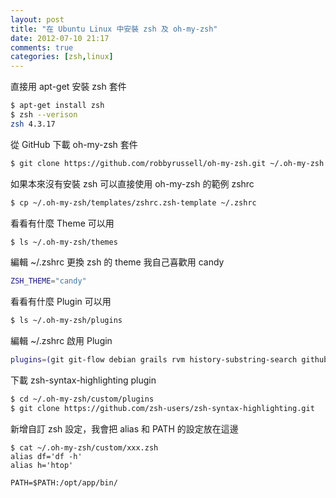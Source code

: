 ```yaml
---
layout: post
title: "在 Ubuntu Linux 中安裝 zsh 及 oh-my-zsh"
date: 2012-07-10 21:17
comments: true
categories: [zsh,linux]
---
```


直接用 apt-get 安裝 zsh 套件
``` sh
$ apt-get install zsh
$ zsh --verison
zsh 4.3.17
```

從 GitHub 下載 oh-my-zsh 套件
``` sh
$ git clone https://github.com/robbyrussell/oh-my-zsh.git ~/.oh-my-zsh
```

如果本來沒有安裝 zsh 可以直接使用 oh-my-zsh 的範例 zshrc
``` sh
$ cp ~/.oh-my-zsh/templates/zshrc.zsh-template ~/.zshrc
```

看看有什麼 Theme 可以用
``` sh
$ ls ~/.oh-my-zsh/themes
```

編輯 ~/.zshrc 更換 zsh 的 theme 我自己喜歡用 candy
``` sh
ZSH_THEME="candy"
```

看看有什麼 Plugin 可以用
``` sh
$ ls ~/.oh-my-zsh/plugins
```

編輯 ~/.zshrc 啟用 Plugin
``` sh
plugins=(git git-flow debian grails rvm history-substring-search github gradle svn node npm zsh-syntax-highlighting sublime)
```

下載 zsh-syntax-highlighting plugin
``` sh
$ cd ~/.oh-my-zsh/custom/plugins
$ git clone https://github.com/zsh-users/zsh-syntax-highlighting.git
```

新增自訂 zsh 設定，我會把 alias 和 PATH 的設定放在這邊
```
$ cat ~/.oh-my-zsh/custom/xxx.zsh
alias df='df -h'
alias h='htop'

PATH=$PATH:/opt/app/bin/
```
